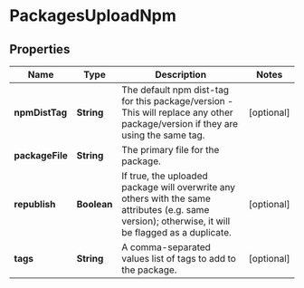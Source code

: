 
# PackagesUploadNpm

## Properties
Name | Type | Description | Notes
------------ | ------------- | ------------- | -------------
**npmDistTag** | **String** | The default npm dist-tag for this package/version - This will replace any other package/version if they are using the same tag. |  [optional]
**packageFile** | **String** | The primary file for the package. | 
**republish** | **Boolean** | If true, the uploaded package will overwrite any others with the same attributes (e.g. same version); otherwise, it will be flagged as a duplicate. |  [optional]
**tags** | **String** | A comma-separated values list of tags to add to the package. |  [optional]



